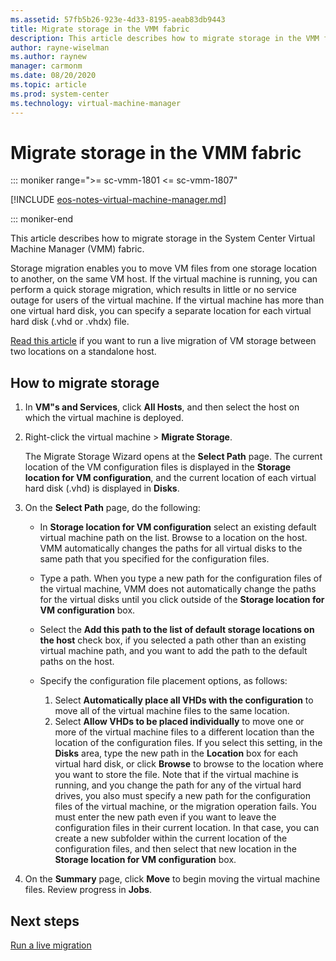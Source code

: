 ```yaml
---
ms.assetid: 57fb5b26-923e-4d33-8195-aeab83db9443
title: Migrate storage in the VMM fabric
description: This article describes how to migrate storage in the VMM fabric
author: rayne-wiselman
ms.author: raynew
manager: carmonm
ms.date: 08/20/2020
ms.topic: article
ms.prod: system-center
ms.technology: virtual-machine-manager
---
```



# Migrate storage in the VMM fabric

::: moniker range=">= sc-vmm-1801 <= sc-vmm-1807"

[!INCLUDE [eos-notes-virtual-machine-manager.md](../includes/eos-notes-virtual-machine-manager.md)]

::: moniker-end

This article describes how to migrate storage in the System Center Virtual Machine Manager (VMM) fabric.

Storage migration enables you to move VM files from one storage location to another, on the same VM host. If the virtual machine is running, you can perform a quick storage migration, which results in little or no service outage for users of the virtual machine. If the virtual machine has more than one virtual hard disk, you can specify a separate location for each virtual hard disk (.vhd or .vhdx) file.

[Read this article](migrate-live.md#migrate-storage-between-two-locations-on-a-standalone-host) if you want to run a live migration of VM storage between two locations on a standalone host.

## How to migrate storage

1.  In **VM"s and Services**, click **All Hosts**, and then select the host on which the virtual machine is deployed.

2.  Right-click the virtual machine > **Migrate Storage**.

    The Migrate Storage Wizard opens at the **Select Path** page. The current location of the VM configuration files is displayed in the **Storage location for VM configuration**, and the current location of each virtual hard disk (.vhd) is displayed in **Disks**.

3.  On the **Select Path** page, do the following:

    - In **Storage location for VM configuration** select an existing default virtual machine path on the list. Browse to a location on the host. VMM automatically changes the paths for all virtual disks to the same path that you specified for the configuration files.
    - Type a path. When you type a new path for the configuration files of the virtual machine, VMM does not automatically change the paths for the virtual disks until you click outside of the **Storage location for VM configuration** box.
    - Select the **Add this path to the list of default storage locations on the host** check box, if you selected a path other than an existing virtual machine path, and you want to add the path to the default paths on the host.
    - Specify the configuration file placement options, as follows:

        1.  Select **Automatically place all VHDs with the configuration** to move all of the virtual machine files to the same location.
        2.  Select **Allow VHDs to be placed individually** to move one or more of the virtual machine files to a different location than the location of the configuration files. If you select this setting, in the **Disks** area, type the new path in the **Location** box for each virtual hard disk, or click **Browse** to browse to the location where you want to store the file. Note that if the virtual machine is running, and you change the path for any of the virtual hard drives, you also must specify a new path for the configuration files of the virtual machine, or the migration operation fails. You must enter the new path even if you want to leave the configuration files in their current location. In that case, you can create a new subfolder within the current location of the configuration files, and then select that new location in the **Storage location for VM configuration** box.

4.  On the **Summary** page, click **Move** to begin moving the virtual machine files. Review progress in **Jobs**.

## Next steps

[Run a live migration](migrate-live.md)
